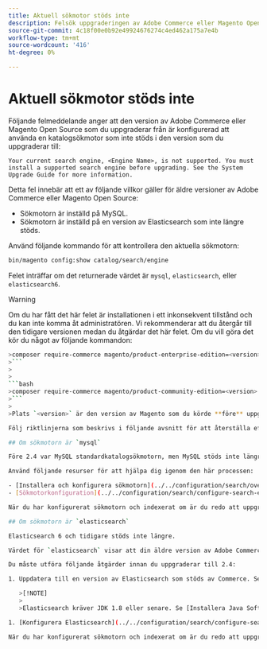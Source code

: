 ```yaml
---
title: Aktuell sökmotor stöds inte
description: Felsök uppgraderingen av Adobe Commerce eller Magento Open Source efter att ha upptäckt ett fel om en sökmotor som inte stöds.
source-git-commit: 4c18f00e0b92e49924676274c4ed462a175a7e4b
workflow-type: tm+mt
source-wordcount: '416'
ht-degree: 0%

---
```



# Aktuell sökmotor stöds inte

Följande felmeddelande anger att den version av Adobe Commerce eller Magento Open Source som du uppgraderar från är konfigurerad att använda en katalogsökmotor som inte stöds i den version som du uppgraderar till:

```terminal
Your current search engine, <Engine Name>, is not supported. You must install a supported search engine before upgrading. See the System Upgrade Guide for more information.
```

Detta fel innebär att ett av följande villkor gäller för äldre versioner av Adobe Commerce eller Magento Open Source:

- Sökmotorn är inställd på MySQL.
- Sökmotorn är inställd på en version av Elasticsearch som inte längre stöds.

Använd följande kommando för att kontrollera den aktuella sökmotorn:

```bash
bin/magento config:show catalog/search/engine
```

Felet inträffar om det returnerade värdet är `mysql`, `elasticsearch`, eller `elasticsearch6`.

>[!WARNING]
>
>Om du har fått det här felet är installationen i ett inkonsekvent tillstånd och du kan inte komma åt administratören. Vi rekommenderar att du återgår till den tidigare versionen medan du åtgärdar det här felet. Om du vill göra det kör du något av följande kommandon:
>
>
```bash
>composer require-commerce magento/product-enterprise-edition=<version>
>```
>
>
```bash
>composer require-commerce magento/product-community-edition=<version>
>```
>
>Plats `<version>` är den version av Magento som du körde **före** uppgraderingen. Till exempel: `2.3.5`.

Följ riktlinjerna som beskrivs i följande avsnitt för att återställa efter ett inkonsekvent tillstånd.

## Om sökmotorn är `mysql`

Före 2.4 var MySQL standardkatalogsökmotorn, men MySQL stöds inte längre i den här kapaciteten. Nu måste du installera och konfigurera Elasticsearch eller OpenSearch som sökmotor innan du uppgraderar till 2.4.

Använd följande resurser för att hjälpa dig igenom den här processen:

- [Installera och konfigurera sökmotorn](../../configuration/search/overview-search.md)
- [Sökmotorkonfiguration](../../configuration/search/configure-search-engine.md)

När du har konfigurerat sökmotorn och indexerat om är du redo att uppgradera till 2.4.

## Om sökmotorn är `elasticsearch`

Elasticsearch 6 och tidigare stöds inte längre.

Värdet för `elasticsearch` visar att din äldre version av Adobe Commerce eller Magento Open Source är konfigurerad att använda Elasticsearch 2.x. Den här versionen av Elasticsearch stöds inte längre.

Du måste utföra följande åtgärder innan du uppgraderar till 2.4:

1. Uppdatera till en version av Elasticsearch som stöds av Commerce. Se [Uppgraderar Elasticsearch](https://www.elastic.co/guide/en/elasticsearch/reference/current/setup-upgrade.html) om du vill ha fullständiga anvisningar om hur du säkerhetskopierar data, upptäcker potentiella migreringsproblem och testar uppgraderingar innan du distribuerar till produktionen. Beroende på vilken version av Elasticsearch du använder behöver du kanske inte starta om hela klustret.

   >[!NOTE]
   >
   >Elasticsearch kräver JDK 1.8 eller senare. Se [Installera Java Software Development Kit (JDK)](../../installation/prerequisites/search-engine/overview.md#install-the-java-software-development-kit-jdk) för att kontrollera vilken version av JDK som är installerad.

1. [Konfigurera Elasticsearch](../../configuration/search/configure-search-engine.md) och indexera om.

När du har konfigurerat sökmotorn och indexerat om är du redo att uppgradera till 2.4.
